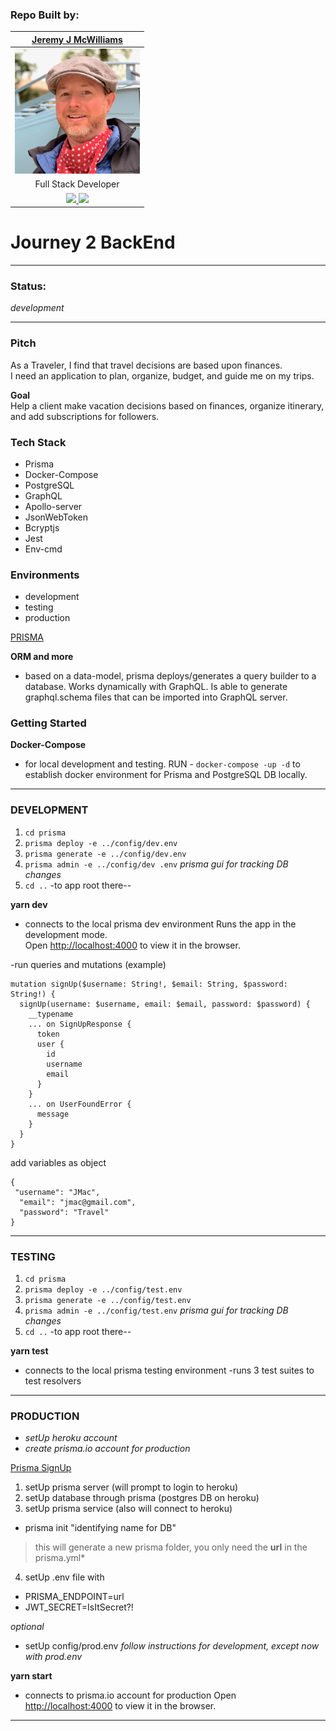 ### Repo Built by:

|  [Jeremy J McWilliams](https://jeremyjmcwilliams.com)|
| :---------------------------------------------------: |
| [<img src="./assets/jeremy-mcwilliams.jpg" width = "200" />](https://github.com/J2Macwilliams)   |
|Full Stack Developer |
| [<img src="https://github.com/favicon.ico" width="30"> ](https://github.com/J2Macwilliams)   [ <img src="https://static.licdn.com/sc/h/al2o9zrvru7aqj8e1x2rzsrca" width="30"> ](https://www.linkedin.com/in/jeremyjmcwilliams/) | 

# Journey 2 BackEnd

---
### Status:
*development*

---

### Pitch

As a Traveler, I find that travel decisions are based upon finances.<br />
 I need an application to plan, organize, budget, and guide me on my trips. 

**Goal**  
Help a client make vacation decisions based on finances, organize itinerary, and add subscriptions for followers.

### Tech Stack
- Prisma
- Docker-Compose
- PostgreSQL
- GraphQL
- Apollo-server
- JsonWebToken
- Bcryptjs
- Jest
- Env-cmd


### Environments
 - development
 - testing
 - production

 [ PRISMA ](https://www.prisma.io/)

 **ORM and more**

  - based on a data-model, prisma deploys/generates a query builder to a database. Works dynamically with GraphQL. Is able to generate graphql.schema files that can be imported into GraphQL server.

### Getting Started

**Docker-Compose**

- for local development and testing.
RUN -
`docker-compose -up -d`
to establish docker environment for Prisma and PostgreSQL DB locally.

---

### DEVELOPMENT

1. `cd prisma`
2. `prisma deploy -e ../config/dev.env`
3. `prisma generate -e ../config/dev.env`
4. `prisma admin -e ../config/dev .env`  *prisma gui for tracking DB changes*
5. `cd ..`
-to app root
there--

**yarn dev** 

- connects to the local prisma dev environment
Runs the app in the development mode.<br />
Open [http://localhost:4000](http://localhost:4000) to view it in the browser.

-run queries and mutations (example)

```
mutation signUp($username: String!, $email: String, $password: String!) {
  signUp(username: $username, email: $email, password: $password) {
    __typename
    ... on SignUpResponse {
      token
      user {
        id
        username
        email
      }
    }
    ... on UserFoundError {
      message
    }
  }
}

```
add variables as object
```
{
 "username": "JMac",
  "email": "jmac@gmail.com",
  "password": "Travel"
}

```
---
### TESTING

1. `cd prisma`
2. `prisma deploy -e ../config/test.env`
3. `prisma generate -e ../config/test.env`
4. `prisma admin -e ../config/test.env` *prisma gui for tracking DB changes*
5. `cd ..`
-to app root
there--

**yarn test**

- connects to the local prisma testing environment
-runs 3 test suites to test resolvers

---
### PRODUCTION

- *setUp heroku account*
- *create prisma.io account for production*

[Prisma SignUp](https://app.prisma.io/signup)

1. setUp prisma server (will prompt to login to heroku)
2. setUp database through prisma (postgres DB on heroku)
3. setUp prisma service (also will connect to heroku)
- prisma init "identifying name for DB"
>this will generate a new prisma folder, you only need the **url** in the prisma.yml*
4. setUp .env file with 
- PRISMA_ENDPOINT=url  
- JWT_SECRET=IsItSecret?!

*optional*
- setUp config/prod.env 
*follow instructions for development, except now with prod.env*

**yarn start**

- connects to prisma.io account for production
Open [http://localhost:4000](http://localhost:4000) to view it in the browser.

---


